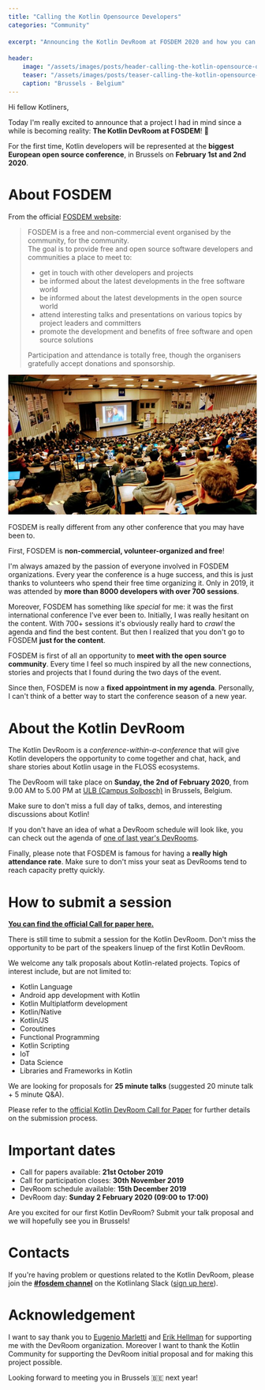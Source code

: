 ```yaml
---
title: "Calling the Kotlin Opensource Developers"
categories: "Community"

excerpt: "Announcing the Kotlin DevRoom at FOSDEM 2020 and how you can participate with your own session"

header:
    image: "/assets/images/posts/header-calling-the-kotlin-opensource-developers.jpg"
    teaser: "/assets/images/posts/teaser-calling-the-kotlin-opensource-developers.jpg"
    caption: "Brussels - Belgium"
---
```


Hi fellow Kotliners,

Today I'm really excited to announce that a project I had in mind since a while is becoming reality: **The Kotlin DevRoom at FOSDEM**! 🎉

For the first time, Kotlin developers will be represented at the **biggest European open source conference**, in Brussels on **February 1st and 2nd 2020**.

# About FOSDEM

From the official [FOSDEM website](https://fosdem.org/2020/about/):

<blockquote>
FOSDEM is a free and non-commercial event organised by the community,
for the community.<br/>
The goal is to provide free and open source software developers and
communities a place to meet to:

<ul>
<li>get in touch with other developers and projects</li>
<li>be informed about the latest developments in the free software world</li>
<li>be informed about the latest developments in the open source world</li>
<li>attend interesting talks and presentations on various topics by</li>
project leaders and committers</li>
<li>promote the development and benefits of free software and open
source solutions</li>
</ul>

Participation and attendance is totally free, though the organisers
gratefully accept donations and sponsorship.
</blockquote>

![FOSDEM 2016](/assets/images/posts/fosdem-1.jpg)

FOSDEM is really different from any other conference that you may have been to.

First, FOSDEM is **non-commercial, volunteer-organized and free**!

I'm always amazed by the passion of everyone involved in FOSDEM organizations. 
Every year the conference is a huge success, and this is just thanks to volunteers who spend their free time organizing it. Only in 2019, it was attended by **more than 8000 developers with over 700 sessions**.

Moreover, FOSDEM has something like _special_ for me: it was the first international conference I've ever been to. Initially, I was really hesitant on the content. With 700+ sessions it's obviously really hard to _crawl_ the agenda and find the best content. But then I realized that you don't go to FOSDEM **just for the content**.

FOSDEM is first of all an opportunity to **meet with the open source community**. Every time I feel so much inspired by all the new connections, stories and projects that I found during the two days of the event. 

<!--At FOSDEM, you have the opportunity to meet other open source contributors that you probably met only virtually.--> 

Since then, FOSDEM is now a **fixed appointment in my agenda**. Personally, I can't think of a better way to start the conference season of a new year.

# About the Kotlin DevRoom

The Kotlin DevRoom is a _conference-within-a-conference_ that will give Kotlin developers the opportunity to come together and chat, hack, and share stories about Kotlin usage in the FLOSS ecosystems.

The DevRoom will take place on **Sunday, the 2nd of February 2020**, from 9.00 AM to 5.00 PM at [ULB (Campus Solbosch)](https://www.openstreetmap.org/node/1632534522) in Brussels, Belgium.

Make sure to don't miss a full day of talks, demos, and interesting discussions about Kotlin! 

If you don't have an idea of what a DevRoom schedule will look like, you can check out the agenda of [one of last year's DevRooms](https://archive.fosdem.org/2019/schedule/).

Finally, please note that FOSDEM is famous for having a **really high attendance rate**. Make sure to don't miss your seat as DevRooms tend to reach capacity pretty quickly.

# How to submit a session

[**You can find the official Call for paper here.**](https://lists.fosdem.org/pipermail/fosdem/2019q4/002931.html)

There is still time to submit a session for the Kotlin DevRoom.
Don't miss the opportunity to be part of the speakers linuep of the first Kotlin DevRoom.

We welcome any talk proposals about Kotlin-related projects.
Topics of interest include, but are not limited to:

* Kotlin Language
* Android app development with Kotlin
* Kotlin Multiplatform development
* Kotlin/Native
* Kotlin/JS
* Coroutines
* Functional Programming
* Kotlin Scripting
* IoT
* Data Science
* Libraries and Frameworks in Kotlin

We are looking for proposals for **25 minute talks** (suggested 20 minute
talk + 5 minute Q&A).

Please refer to the [official Kotlin DevRoom Call for Paper](https://lists.fosdem.org/pipermail/fosdem/2019q4/002931.html) for further details on the submission process.

# Important dates

- Call for papers available: **21st October 2019**
- Call for participation closes: **30th November 2019**
- DevRoom schedule available: **15th December 2019**
- DevRoom day: **Sunday 2 February 2020 (09:00 to 17:00)**

Are you excited for our first Kotlin DevRoom?
Submit your talk proposal and we will hopefully see you in Brussels!

# Contacts

If you're having problem or questions related to the Kotlin DevRoom, please join the [**#fosdem channel**](https://kotlinlang.slack.com/messages/fosdem) on the Kotlinlang Slack
([sign up here](https://t.co/kwvW0nQzRf?amp=1)).

# Acknowledgement

I want to say thank you to [Eugenio Marletti](https://twitter.com/workingkills) and [Erik Hellman](https://twitter.com/ErikHellman) for supporting me with the DevRoom organization. Moreover I want to thank the Kotlin Community for supporting the DevRoom initial proposal and for making this project possible.

Looking forward to meeting you in Brussels 🇧🇪 next year!
